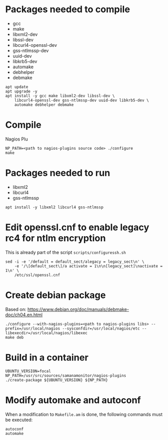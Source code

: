 # Packages needed to compile
* gcc
* make
* libxml2-dev
* libssl-dev
* libcurl4-openssl-dev
* gss-ntlmssp-dev
* uuid-dev
* libkrb5-dev
* automake
* debhelper
* debmake
```
apt update
apt upgrade -y
apt install -y gcc make libxml2-dev libssl-dev \
    libcurl4-openssl-dev gss-ntlmssp-dev uuid-dev libkrb5-dev \
    automake debhelper debmake
```

# Compile
Nagios Plu
```
NP_PATH=<path to nagios-plugins source code> ./configure
make
```

# Packages needed to run
* libxml2
* libcurl4
* gss-ntlmssp
```
apt install -y libxml2 libcurl4 gss-ntlmssp
```

# Edit openssl.cnf to enable legacy rc4 for ntlm encryption
This is already part of the script ```scripts/configuressh.sh```
```
sed -i -e '/default = default_sect/alegacy = legacy_sect\n' \
    -e '/\[default_sect\]/a activate = 1\n\n[legacy_sect]\nactivate = 1\n' \
    /etc/ssl/openssl.cnf
```

# Create debian package
Based on:
https://www.debian.org/doc/manuals/debmake-doc/ch04.en.html
```
./configure --with-nagios-plugins=<path to nagios-plugins libs> --prefix=/usr/local/nagios --sysconfdir=/usr/local/nagios/etc --libexecdir=/usr/local/nagios/libexec
make deb
```

# Build in a container
```
UBUNTU_VERSION=focal
NP_PATH=/usr/src/sources/samanamonitor/nagios-plugins
./create-package ${UBUNTU_VERSION} ${NP_PATH}
```

# Modify automake and autoconf
When a modification to ```Makefile.am``` is done, the following commands must be executed:
```
autoconf
automake
```
